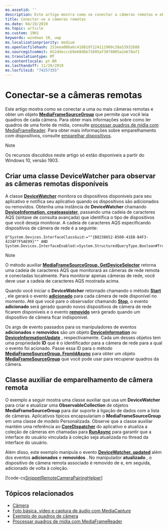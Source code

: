 ```yaml
---
ms.assetid: ''
description: Este artigo mostra como se conectar a câmeras remotas e obter um MediaFrameSourceGroup para recuperar quadros de cada câmera.
title: Conectar-se a câmeras remotas
ms.date: 04/19/2019
ms.topic: article
ms.custom: 19H1
keywords: windows 10, uwp
ms.localizationpriority: medium
ms.openlocfilehash: 253eea00ba6c4188197224111909c28a53932b88
ms.sourcegitcommit: b52ddecccb9e68dbb71695af3078005a2eb78af1
ms.translationtype: MT
ms.contentlocale: pt-BR
ms.lasthandoff: 11/20/2019
ms.locfileid: "74257355"
---
```

# <a name="connect-to-remote-cameras"></a>Conectar-se a câmeras remotas

Este artigo mostra como se conectar a uma ou mais câmeras remotas e obter um objeto [**MediaFrameSourceGroup**](https://docs.microsoft.com/uwp/api/Windows.Media.Capture.Frames.MediaFrameSourceGroup) que permite que você leia quadros de cada câmera. Para obter mais informações sobre como ler quadros de uma fonte de mídia, consulte [processar quadros de mídia com MediaFrameReader](process-media-frames-with-mediaframereader.md). Para obter mais informações sobre emparelhamento com dispositivos, consulte [emparelhar dispositivos](https://docs.microsoft.com/windows/uwp/devices-sensors/pair-devices).

> [!NOTE] 
> Os recursos discutidos neste artigo só estão disponíveis a partir do Windows 10, versão 1903.

## <a name="create-a-devicewatcher-class-to-watch-for-available-remote-cameras"></a>Criar uma classe DeviceWatcher para observar as câmeras remotas disponíveis

A classe [**DeviceWatcher**](https://docs.microsoft.com/uwp/api/windows.devices.enumeration.devicewatcher) monitora os dispositivos disponíveis para seu aplicativo e notifica seu aplicativo quando os dispositivos são adicionados ou removidos. Obtenha uma instância de **DeviceWatcher** chamando [**DeviceInformation. createassister**](https://docs.microsoft.com/uwp/api/windows.devices.enumeration.deviceinformation.createwatcher#Windows_Devices_Enumeration_DeviceInformation_CreateWatcher_System_String_), passando uma cadeia de caracteres AQS (sintaxe de consulta avançada) que identifica o tipo de dispositivos que você deseja monitorar. A cadeia de caracteres AQS especificando dispositivos de câmera de rede é a seguinte:

```
@"System.Devices.InterfaceClassGuid:=""{B8238652-B500-41EB-B4F3-4234F7F5AE99}"" AND System.Devices.InterfaceEnabled:=System.StructuredQueryType.Boolean#True"
```

> [!NOTE] 
> O método auxiliar [**MediaFrameSourceGroup. GetDeviceSelector**](https://docs.microsoft.com/uwp/api/windows.media.capture.frames.mediaframesourcegroup.getdeviceselector) retorna uma cadeia de caracteres AQS que monitorará as câmeras de rede remota e conectadas localmente. Para monitorar apenas câmeras de rede, você deve usar a cadeia de caracteres AQS mostrada acima.


Quando você iniciar o **DeviceWatcher** retornado chamando o método [**Start**](https://docs.microsoft.com/uwp/api/windows.devices.enumeration.devicewatcher.start) , ele gerará o evento [**adicionado**](https://docs.microsoft.com/uwp/api/windows.devices.enumeration.devicewatcher.added) para cada câmera de rede disponível no momento. Até que você pare o observador chamando [**Stop**](https://docs.microsoft.com/uwp/api/windows.devices.enumeration.devicewatcher.stop), o evento **adicionado** será gerado quando novos dispositivos de câmera de rede ficarem disponíveis e o evento [**removido**](https://docs.microsoft.com/en-us/uwp/api/windows.devices.enumeration.devicewatcher.removed) será gerado quando um dispositivo de câmera ficar indisponível.

Os args de evento passados para os manipuladores de eventos **adicionados** e **removidos** são um objeto [**DeviceInformation**](https://docs.microsoft.com/uwp/api/Windows.Devices.Enumeration.DeviceInformation) ou [**DeviceInformationUpdate**](https://docs.microsoft.com/en-us/uwp/api/windows.devices.enumeration.deviceinformationupdate) , respectivamente. Cada um desses objetos tem uma propriedade **ID** que é o identificador para a câmera de rede para a qual o evento foi acionado. Passe essa ID para o método [**MediaFrameSourceGroup. FromIdAsync**](https://docs.microsoft.com/uwp/api/windows.media.capture.frames.mediaframesourcegroup.fromidasync) para obter um objeto [**MediaFrameSourceGroup**](https://docs.microsoft.com/en-us/uwp/api/windows.media.capture.frames.mediaframesourcegroup.fromidasync) que você pode usar para recuperar quadros da câmera.

## <a name="remote-camera-pairing-helper-class"></a>Classe auxiliar de emparelhamento de câmera remota

O exemplo a seguir mostra uma classe auxiliar que usa um **DeviceWatcher** para criar e atualizar uma **ObservableCollection** de objetos **MediaFrameSourceGroup** para dar suporte à ligação de dados com a lista de câmeras. Aplicativos típicos encapsulariam o **MediaFrameSourceGroup** em uma classe de modelo Personalizada. Observe que a classe auxiliar mantém uma referência ao [**CoreDispatcher**](https://docs.microsoft.com/uwp/api/Windows.UI.Core.CoreDispatcher) do aplicativo e atualiza a coleção de câmeras em chamadas para [**RunAsync**](https://docs.microsoft.com/uwp/api/windows.ui.core.coredispatcher.runasync) para garantir que a interface do usuário vinculada à coleção seja atualizada no thread da interface do usuário.

Além disso, este exemplo manipula o evento [**DeviceWatcher. updated**](https://docs.microsoft.com/uwp/api/windows.devices.enumeration.devicewatcher.updated) além dos eventos **adicionados** e **removidos** . No manipulador **atualizado** , o dispositivo de câmera remota associado é removido de e, em seguida, adicionado de volta à coleção.

[!code-cs[SnippetRemoteCameraPairingHelper](./code/Frames_Win10/Frames_Win10/RemoteCameraPairingHelper.cs#SnippetRemoteCameraPairingHelper)]


## <a name="related-topics"></a>Tópicos relacionados

* [Câmera](camera.md)
* [Foto básica, vídeo e captura de áudio com MediaCapture](basic-photo-video-and-audio-capture-with-MediaCapture.md)
* [Exemplo de quadros de câmera](https://github.com/Microsoft/Windows-universal-samples/tree/master/Samples/CameraFrames)
* [Processar quadros de mídia com MediaFrameReader](process-media-frames-with-mediaframereader.md)
 

 




